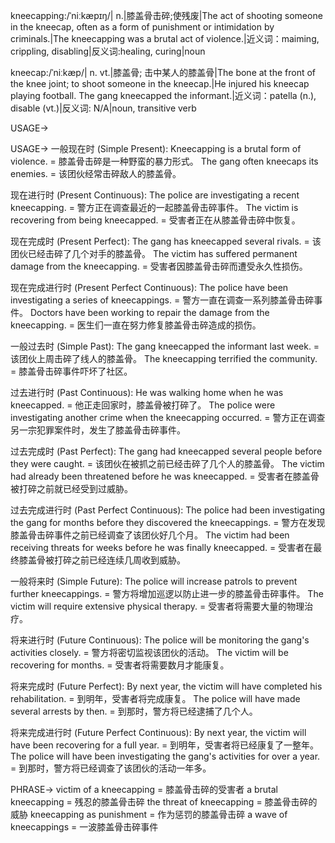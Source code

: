 kneecapping:/ˈniːkæpɪŋ/| n.|膝盖骨击碎;使残废|The act of shooting someone in the kneecap, often as a form of punishment or intimidation by criminals.|The kneecapping was a brutal act of violence.|近义词：maiming, crippling, disabling|反义词:healing, curing|noun


kneecap:/ˈniːkæp/| n. vt.|膝盖骨; 击中某人的膝盖骨|The bone at the front of the knee joint; to shoot someone in the kneecap.|He injured his kneecap playing football.  The gang kneecapped the informant.|近义词：patella (n.), disable (vt.)|反义词: N/A|noun, transitive verb

USAGE->

USAGE->
一般现在时 (Simple Present):
Kneecapping is a brutal form of violence. = 膝盖骨击碎是一种野蛮的暴力形式。
The gang often kneecaps its enemies. =  该团伙经常击碎敌人的膝盖骨。

现在进行时 (Present Continuous):
The police are investigating a recent kneecapping. = 警方正在调查最近的一起膝盖骨击碎事件。
The victim is recovering from being kneecapped. = 受害者正在从膝盖骨击碎中恢复。

现在完成时 (Present Perfect):
The gang has kneecapped several rivals. = 该团伙已经击碎了几个对手的膝盖骨。
The victim has suffered permanent damage from the kneecapping. = 受害者因膝盖骨击碎而遭受永久性损伤。

现在完成进行时 (Present Perfect Continuous):
The police have been investigating a series of kneecappings. = 警方一直在调查一系列膝盖骨击碎事件。
Doctors have been working to repair the damage from the kneecapping. = 医生们一直在努力修复膝盖骨击碎造成的损伤。


一般过去时 (Simple Past):
The gang kneecapped the informant last week. = 该团伙上周击碎了线人的膝盖骨。
The kneecapping terrified the community. = 膝盖骨击碎事件吓坏了社区。

过去进行时 (Past Continuous):
He was walking home when he was kneecapped. = 他正走回家时，膝盖骨被打碎了。
The police were investigating another crime when the kneecapping occurred. = 警方正在调查另一宗犯罪案件时，发生了膝盖骨击碎事件。


过去完成时 (Past Perfect):
The gang had kneecapped several people before they were caught. =  该团伙在被抓之前已经击碎了几个人的膝盖骨。
The victim had already been threatened before he was kneecapped. = 受害者在膝盖骨被打碎之前就已经受到过威胁。


过去完成进行时 (Past Perfect Continuous):
The police had been investigating the gang for months before they discovered the kneecappings. = 警方在发现膝盖骨击碎事件之前已经调查了该团伙好几个月。
The victim had been receiving threats for weeks before he was finally kneecapped. = 受害者在最终膝盖骨被打碎之前已经连续几周收到威胁。


一般将来时 (Simple Future):
The police will increase patrols to prevent further kneecappings. = 警方将增加巡逻以防止进一步的膝盖骨击碎事件。
The victim will require extensive physical therapy. = 受害者将需要大量的物理治疗。

将来进行时 (Future Continuous):
The police will be monitoring the gang's activities closely. = 警方将密切监视该团伙的活动。
The victim will be recovering for months. = 受害者将需要数月才能康复。


将来完成时 (Future Perfect):
By next year, the victim will have completed his rehabilitation. = 到明年，受害者将完成康复。
The police will have made several arrests by then. = 到那时，警方将已经逮捕了几个人。


将来完成进行时 (Future Perfect Continuous):
By next year, the victim will have been recovering for a full year. = 到明年，受害者将已经康复了一整年。
The police will have been investigating the gang's activities for over a year. = 到那时，警方将已经调查了该团伙的活动一年多。


PHRASE->
victim of a kneecapping = 膝盖骨击碎的受害者
a brutal kneecapping = 残忍的膝盖骨击碎
the threat of kneecapping = 膝盖骨击碎的威胁
kneecapping as punishment = 作为惩罚的膝盖骨击碎
a wave of kneecappings = 一波膝盖骨击碎事件

